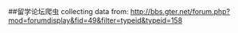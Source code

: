 ##留学论坛爬虫
collecting data from: http://bbs.gter.net/forum.php?mod=forumdisplay&fid=49&filter=typeid&typeid=158







